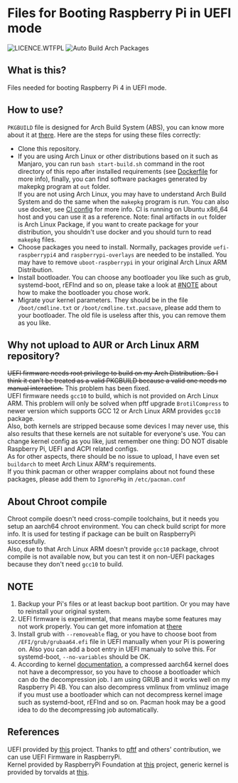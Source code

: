 # Files for Booting Raspberry Pi in UEFI mode

![LICENCE.WTFPL](https://img.shields.io/github/license/zhanghua000/raspberrypi-uefi-boot?logoColor=9cf&style=flat-square "WTFPL LICENCE")
![Auto Build Arch Packages](https://github.com/zhanghua000/raspberrypi-uefi-boot/workflows/Auto%20Build%20Arch%20Packages/badge.svg)

## What is this?

Files needed for booting Raspberry Pi 4 in UEFI mode.  

## How to use?

`PKGBUILD` file is designed for Arch Build System (ABS), you can know more about it at [there](https://wiki.archlinux.org/index.php/Arch_Build_System). Here are the steps for using these files correctly:

- Clone this repository.  
- If you are using Arch Linux or other distributions based on it such as Manjaro, you can run `bash start-build.sh` command in the root directory of this repo after installed requirements (see [Dockerfile](./Dockerfile) for more info), finally, you can find software packages generated by makepkg program at `out` folder.  
If you are not using Arch Linux, you may have to understand Arch Build System and do the same when the `makepkg` program is run. You can also use docker, see [CI config](./.github/workflows/build-packages.yml) for more info. CI is running on Ubuntu x86_64 host and you can use it as a reference. Note: final artifacts in `out` folder is Arch Linux Package, if you want to create package for your distribution, you shouldn't use docker and you should turn to read `makepkg` files.
- Choose packages you need to install. Normally, packages provide `uefi-raspberrypi4` and `raspberrypi-overlays` are needed to be installed. You may have to remove `uboot-raspberrypi` in your original Arch Linux ARM Distribution.
- Install bootloader. You can choose any bootloader you like such as grub, systemd-boot, rEFInd and so on, please take a look at [#NOTE](#note) about how to make the bootloader you chose work.
- Migrate your kernel parameters. They should be in the file `/boot/cmdline.txt` or `/boot/cmdline.txt.pacsave`, please add them to your bootloader. The old file is useless after this, you can remove them as you like.   

## Why not upload to AUR or Arch Linux ARM repository?

~~UEFI firmware needs root privilege to build on my Arch Distribution. So I think it can't be treated as a valid PKGBUILD because a valid one needs no manual interaction.~~ This problem has been fixed.  
UEFI firmware needs `gcc10` to build, which is not provided on Arch Linux ARM. This problem will only be solved when pftf upgrade `BrotilCompress` to newer version which supports GCC 12 or Arch Linux ARM provides `gcc10` package.  
Also, both kernels are stripped because some devices I may never use, this also results that these kernels are not suitable for everyone's use. You can change kernel config as you like, just remember one thing: DO NOT disable Raspberry Pi, UEFI and ACPI related configs.  
As for other aspects, there should be no issue to upload, I have even set `buildarch` to meet Arch Linux ARM's requirements.  
If you think pacman or other wrapper complains about not found these packages, please add them to `IgnorePkg` in `/etc/pacman.conf`

## About Chroot compile

Chroot compile doesn't need cross-compile toolchains, but it needs you setup an aarch64 chroot environment. You can check build script for more info. It is used for testing if package can be built on RaspberryPi successfully.  
Also, due to that Arch Linux ARM doesn't provide `gcc10` package, chroot compile is not available now, but you can test it on non-UEFI packages because they don't need `gcc10` to build.

## NOTE

1. Backup your Pi's files or at least backup boot partition. Or you may have to reinstall your original system.  
2. UEFI firmware is experimental, that means maybe some features may not work properly. You can get more infomation at [there](https://github.com/pftf/RPi4)  
3. Install grub with `--removeable` flag, or you have to choose boot from `/EFI/grub/grubaa64.efi` file in UEFI manually when your Pi is powering on. Also you can add a boot entry in UEFI manualy to solve this. For systemd-boot, `--no-variables` should be OK.
4. According to kernel [documentation](https://www.kernel.org/doc/Documentation/arm64/booting.rst), a compressed aarch64 kernel does not have a decompressor, so you have to choose a bootloader which can do the decompression job. I am using GRUB and it works well on my Raspberry Pi 4B. You can also decompress vmlinux from vmlinuz image if you must use a bootloader which can not decompress kernel image such as systemd-boot, rEFInd and so on. Pacman hook may be a good idea to do the decompressing job automatically.

## References

UEFI provided by [this](https://github.com/pftf/RPi4) project. Thanks to [pftf](https://github.com/pftf) and others' contribution, we can use UEFI Firmware in RaspberryPi.  
Kernel provided by RaspberryPi Foundation at [this](https://github.com/raspberrypi/linux) project, generic kernel is provided by torvalds at [this](https://github.com/torvalds/linux).
